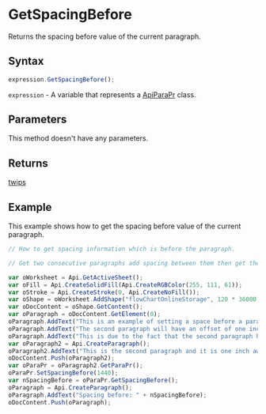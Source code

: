 # GetSpacingBefore

Returns the spacing before value of the current paragraph.

## Syntax

```javascript
expression.GetSpacingBefore();
```

`expression` - A variable that represents a [ApiParaPr](../ApiParaPr.md) class.

## Parameters

This method doesn't have any parameters.

## Returns

[twips](../../Enumeration/twips.md)

## Example

This example shows how to get the spacing before value of the current paragraph.

```javascript editor-xlsx
// How to get spacing information which is before the paragraph.

// Get two consecutive paragraphs add spacing between them then get the spacing before second one and display it in the worksheet. 

var oWorksheet = Api.GetActiveSheet();
var oFill = Api.CreateSolidFill(Api.CreateRGBColor(255, 111, 61));
var oStroke = Api.CreateStroke(0, Api.CreateNoFill());
var oShape = oWorksheet.AddShape("flowChartOnlineStorage", 120 * 36000, 70 * 36000, oFill, oStroke, 0, 2 * 36000, 0, 3 * 36000);
var oDocContent = oShape.GetContent();
var oParagraph = oDocContent.GetElement(0);
oParagraph.AddText("This is an example of setting a space before a paragraph.");
oParagraph.AddText("The second paragraph will have an offset of one inch from the top. ");
oParagraph.AddText("This is due to the fact that the second paragraph has this offset enabled.");
var oParagraph2 = Api.CreateParagraph();
oParagraph2.AddText("This is the second paragraph and it is one inch away from the first paragraph.");
oDocContent.Push(oParagraph2);
var oParaPr = oParagraph2.GetParaPr();
oParaPr.SetSpacingBefore(1440);
var nSpacingBefore = oParaPr.GetSpacingBefore();
oParagraph = Api.CreateParagraph();
oParagraph.AddText("Spacing before: " + nSpacingBefore);
oDocContent.Push(oParagraph);
```
